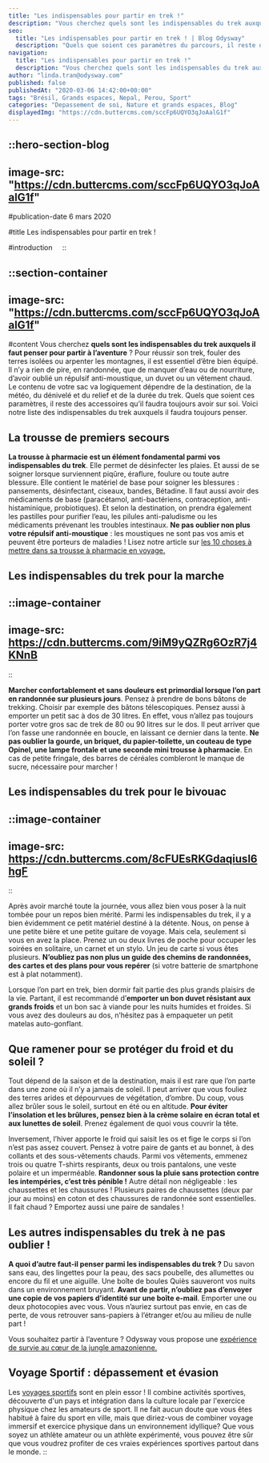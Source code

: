 ```yaml
---
title: "Les indispensables pour partir en trek !"
description: "Vous cherchez quels sont les indispensables du trek auxquels il faut penser pour partir à l’aventure ? Pour réussir son trek, fouler des terres isolées ou arpenter les montagnes, il est essentiel d’être bien équipé. Il n’y a rien de pire, en randonnée, que de manquer d’eau ou de nourriture, ..."
seo:
  title: "Les indispensables pour partir en trek ! | Blog Odysway"
  description: "Quels que soient ces paramètres du parcours, il reste des accessoires qu’il faut toujours avoir sur soi. Voici notre liste des indispensables du trek."
navigation:
  title: "Les indispensables pour partir en trek !"
  description: "Vous cherchez quels sont les indispensables du trek auxquels il faut penser pour partir à l’aventure ? Pour réussir son trek, fouler des terres isolées ou arpenter les montagnes, il est essentiel d’être bien équipé. Il n’y a rien de pire, en randonnée, que de manquer d’eau ou de nourriture, ..."
author: "linda.tran@odysway.com"
published: false
publishedAt: "2020-03-06 14:42:00+00:00"
tags: "Brésil, Grands espaces, Nepal, Perou, Sport"
categories: "Depassement de soi, Nature et grands espaces, Blog"
displayedImg: "https://cdn.buttercms.com/sccFp6UQYO3qJoAalG1f"
---
```


::hero-section-blog
---
image-src: "https://cdn.buttercms.com/sccFp6UQYO3qJoAalG1f"
---
#publication-date
6 mars 2020

#title
Les indispensables pour partir en trek !

#introduction
   
::

::section-container
---
image-src: "https://cdn.buttercms.com/sccFp6UQYO3qJoAalG1f"
---
#content
Vous cherchez **quels sont les indispensables du trek auxquels il faut penser pour partir à l’aventure** ? Pour réussir son trek, fouler des terres isolées ou arpenter les montagnes, il est essentiel d’être bien équipé. Il n’y a rien de pire, en randonnée, que de manquer d’eau ou de nourriture, d’avoir oublié un répulsif anti-moustique, un duvet ou un vêtement chaud. Le contenu de votre sac va logiquement dépendre de la destination, de la météo, du dénivelé et du relief et de la durée du trek. Quels que soient ces paramètres, il reste des accessoires qu’il faudra toujours avoir sur soi. Voici notre liste des indispensables du trek auxquels il faudra toujours penser.

## La trousse de premiers secours

**La trousse à pharmacie est un élément fondamental parmi vos indispensables du trek**. Elle permet de désinfecter les plaies. Et aussi de se soigner lorsque surviennent piqûre, éraflure, foulure ou toute autre blessure. Elle contient le matériel de base pour soigner les blessures : pansements, désinfectant, ciseaux, bandes, Bétadine. Il faut aussi avoir des médicaments de base (paracétamol, anti-bactériens, contraception, anti-histaminique, probiotiques). Et selon la destination, on prendra également les pastilles pour purifier l’eau, les pilules anti-paludisme ou les médicaments prévenant les troubles intestinaux. **Ne pas oublier non plus votre répulsif anti-moustique** : les moustiques ne sont pas vos amis et peuvent être porteurs de maladies ! Lisez notre article sur [les 10 choses à mettre dans sa trousse à pharmacie en voyage.](https://odysway.com/les-10-choses-a-mettre-dans-sa-trousse-a-pharmacie-quand-on-part-en-voyage)

## Les indispensables du trek pour la marche

::image-container
---
image-src: https://cdn.buttercms.com/9iM9yQZRg6OzR7j4KNnB
---
::

**Marcher confortablement et sans douleurs est primordial lorsque l’on part en randonnée sur plusieurs jours**. Pensez à prendre de bons bâtons de trekking. Choisir par exemple des bâtons télescopiques. Pensez aussi à emporter un petit sac à dos de 30 litres. En effet, vous n’allez pas toujours porter votre gros sac de trek de 80 ou 90 litres sur le dos. Il peut arriver que l’on fasse une randonnée en boucle, en laissant ce dernier dans la tente. **Ne pas oublier la gourde, un briquet, du papier-toilette, un couteau de type Opinel, une lampe frontale et une seconde mini trousse à pharmacie**. En cas de petite fringale, des barres de céréales combleront le manque de sucre, nécessaire pour marcher !

## Les indispensables du trek pour le bivouac

::image-container
---
image-src: https://cdn.buttercms.com/8cFUEsRKGdaqiusl6hgF
---
::

Après avoir marché toute la journée, vous allez bien vous poser à la nuit tombée pour un repos bien mérité. Parmi les indispensables du trek, il y a bien évidemment ce petit matériel destiné à la détente. Nous, on pense à une petite bière et une petite guitare de voyage. Mais cela, seulement si vous en avez la place. Prenez un ou deux livres de poche pour occuper les soirées en solitaire, un carnet et un stylo. Un jeu de carte si vous êtes plusieurs. **N’oubliez pas non plus un guide des chemins de randonnées,  des cartes et des plans pour vous repérer** (si votre batterie de smartphone est à plat notamment).

Lorsque l’on part en trek, bien dormir fait partie des plus grands plaisirs de la vie. Partant, il est recommandé d’**emporter un bon duvet résistant aux grands froids** et un bon sac à viande pour les nuits humides et froides. Si vous avez des douleurs au dos, n’hésitez pas à empaqueter un petit matelas auto-gonflant.

## Que ramener pour se protéger du froid et du soleil ?

Tout dépend de la saison et de la destination, mais il est rare que l’on parte dans une zone où il n’y a jamais de soleil. Il peut arriver que vous fouliez des terres arides et dépourvues de végétation, d’ombre. Du coup, vous allez brûler sous le soleil, surtout en été ou en altitude. **Pour éviter l’insolation et les brûlures, pensez bien à la crème solaire en écran total et aux lunettes de soleil**. Prenez également de quoi vous couvrir la tête.

Inversement, l’hiver apporte le froid qui saisit les os et fige le corps si l’on n’est pas assez couvert. Pensez à votre paire de gants et au bonnet, à des collants et des sous-vêtements chauds. Parmi vos vêtements, emmenez trois ou quatre T-shirts respirants, deux ou trois pantalons, une veste polaire et un imperméable. **Randonner sous la pluie sans protection contre les intempéries, c’est très pénible !** Autre détail non négligeable : les chaussettes et les chaussures ! Plusieurs paires de chaussettes (deux par jour au moins) en coton et des chaussures de randonnée sont essentielles. Il fait chaud ? Emportez aussi une paire de sandales !

## Les autres indispensables du trek à ne pas oublier !

**A quoi d’autre faut-il penser parmi les indispensables du trek ?** Du savon sans eau, des lingettes pour la peau, des sacs poubelle, des allumettes ou encore du fil et une aiguille. Une boîte de boules Quiès sauveront vos nuits dans un environnement bruyant. **Avant de partir, n’oubliez pas d’envoyer une copie de vos papiers d’identité sur une boîte e-mail**. Emporter une ou deux photocopies avec vous. Vous n’auriez surtout pas envie, en cas de perte, de vous retrouver sans-papiers à l’étranger et/ou au milieu de nulle part !

Vous souhaitez partir à l’aventure ? Odysway vous propose une [expérience de survie au cœur de la jungle amazonienne.](https://odysway.com/voyages/survie-jungle-amazonienne?utm_source=Blog&utm_medium=article&utm_campaign=Indispensables_trek)

## Voyage Sportif : dépassement et évasion

Les [voyages sportifs](https://odysway.com/thematiques/voyage-sportif) sont en plein essor ! Il combine activités sportives, découverte d'un pays et intégration dans la culture locale par l'exercice physique chez les amateurs de sport. Il ne fait aucun doute que vous êtes habitué à faire du sport en ville, mais que diriez-vous de combiner voyage immersif et exercice physique dans un environnement idyllique? Que vous soyez un athlète amateur ou un athlète expérimenté, vous pouvez être sûr que vous voudrez profiter de ces vraies expériences sportives partout dans le monde.
::
